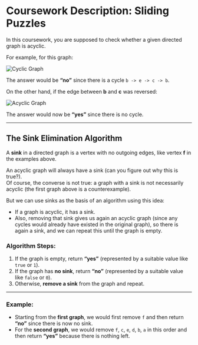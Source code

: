 # Coursework Description: Sliding Puzzles

In this coursework, you are supposed to check whether a given directed graph is acyclic.

For example, for this graph:

![Cyclic Graph](./ss1.png)

The answer would be **“no”** since there is a cycle `b -> e -> c -> b`.

On the other hand, if the edge between **b** and **c** was reversed:

![Acyclic Graph](./ss2.png)

The answer would now be **“yes”** since there is no cycle.

---

## The Sink Elimination Algorithm

A **sink** in a directed graph is a vertex with no outgoing edges, like vertex **f** in the examples above.

An acyclic graph will always have a sink (can you figure out why this is true?).  
Of course, the converse is not true: a graph with a sink is not necessarily acyclic (the first graph above is a counterexample).

But we can use sinks as the basis of an algorithm using this idea:

- If a graph is acyclic, it has a sink.
- Also, removing that sink gives us again an acyclic graph (since any cycles would already have existed in the original graph), so there is again a sink, and we can repeat this until the graph is empty.

### Algorithm Steps:

1. If the graph is empty, return **“yes”** (represented by a suitable value like `true` or `1`).
2. If the graph has **no sink**, return **“no”** (represented by a suitable value like `false` or `0`).
3. Otherwise, **remove a sink** from the graph and repeat.

---

### Example:

- Starting from the **first graph**, we would first remove `f` and then return **“no”** since there is now no sink.
- For the **second graph**, we would remove `f`, `c`, `e`, `d`, `b`, `a` in this order and then return **“yes”** because there is nothing left.
